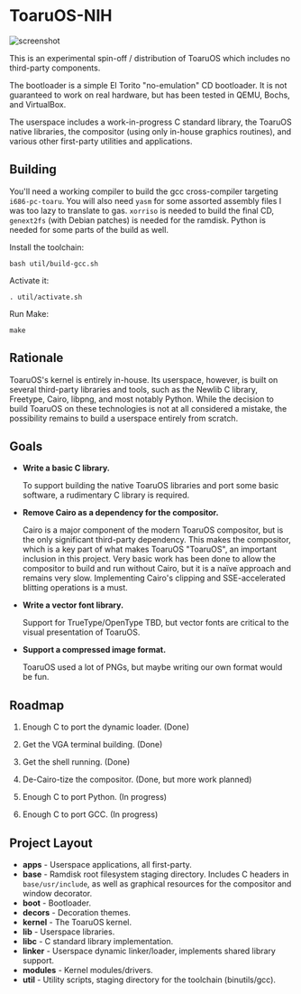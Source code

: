 # ToaruOS-NIH

![screenshot](https://i.imgur.com/CebAZPA.png)

This is an experimental spin-off / distribution of ToaruOS which includes no third-party components.

The bootloader is a simple El Torito "no-emulation" CD bootloader. It is not guaranteed to work on real hardware, but has been tested in QEMU, Bochs, and VirtualBox.

The userspace includes a work-in-progress C standard library, the ToaruOS native libraries, the compositor (using only in-house graphics routines), and various other first-party utilities and applications.

## Building

You'll need a working compiler to build the gcc cross-compiler targeting `i686-pc-toaru`. You will also need `yasm` for some assorted assembly files I was too lazy to translate to gas. `xorriso` is needed to build the final CD, `genext2fs` (with Debian patches) is needed for the ramdisk. Python is needed for some parts of the build as well.

Install the toolchain:

    bash util/build-gcc.sh

Activate it:

    . util/activate.sh

Run Make:

    make

## Rationale

ToaruOS's kernel is entirely in-house. Its userspace, however, is built on several third-party libraries and tools, such as the Newlib C library, Freetype, Cairo, libpng, and most notably Python. While the decision to build ToaruOS on these technologies is not at all considered a mistake, the possibility remains to build a userspace entirely from scratch.

## Goals

- **Write a basic C library.**

  To support building the native ToaruOS libraries and port some basic software, a rudimentary C library is required.

- **Remove Cairo as a dependency for the compositor.**

  Cairo is a major component of the modern ToaruOS compositor, but is the only significant third-party dependency. This makes the compositor, which is a key part of what makes ToaruOS "ToaruOS", an important inclusion in this project. Very basic work has been done to allow the compositor to build and run without Cairo, but it is a naïve approach and remains very slow. Implementing Cairo's clipping and SSE-accelerated blitting operations is a must.

- **Write a vector font library.**

  Support for TrueType/OpenType TBD, but vector fonts are critical to the visual presentation of ToaruOS.

- **Support a compressed image format.**

  ToaruOS used a lot of PNGs, but maybe writing our own format would be fun.

## Roadmap

1. Enough C to port the dynamic loader. (Done)

2. Get the VGA terminal building. (Done)

3. Get the shell running. (Done)

4. De-Cairo-tize the compositor. (Done, but more work planned)

6. Enough C to port Python. (In progress)

7. Enough C to port GCC. (In progress)

## Project Layout

- **apps** - Userspace applications, all first-party.
- **base** - Ramdisk root filesystem staging directory. Includes C headers in `base/usr/include`, as well as graphical resources for the compositor and window decorator.
- **boot** - Bootloader.
- **decors** - Decoration themes.
- **kernel** - The ToaruOS kernel.
- **lib** - Userspace libraries.
- **libc** - C standard library implementation.
- **linker** - Userspace dynamic linker/loader, implements shared library support.
- **modules** - Kernel modules/drivers.
- **util** - Utility scripts, staging directory for the toolchain (binutils/gcc).
